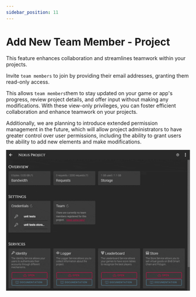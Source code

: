 ```yaml
---
sidebar_position: 11
---
```


# Add New Team Member - Project
This feature enhances collaboration and streamlines teamwork within your projects. 

Invite `team members` to join by providing their email addresses, granting them read-only access. 

This allows `team members`them to stay updated on your game or app's progress, review project details, and offer input without making any modifications. With these view-only privileges, you can foster efficient collaboration and enhance teamwork on your projects.

Additionally, we are planning to introduce extended permission management in the future, which will allow project administrators to have greater control over user permissions, including the ability to grant users the ability to add new elements and make modifications.

![Gif](/img/dashboard/add_new_teammember.gif)
